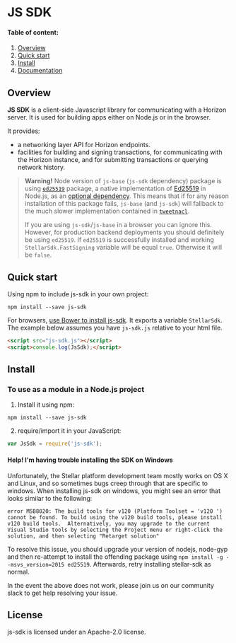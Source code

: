 # JS SDK

#### Table of content: 
1. [Overview](#overview)
2. [Quick start](#quick-start)
3. [Install](#install)
4. [Documentation](./docs/README.md)

## Overview
**JS SDK** is a client-side Javascript library for communicating with a Horizon server. It is used for building apps either on Node.js or in the browser.

It provides:
- a networking layer API for Horizon endpoints.
- facilities for building and signing transactions, for communicating with the Horizon instance, and for submitting transactions or querying network history.


> **Warning!** Node version of `js-base` (`js-sdk` dependency) package is using [`ed25519`](https://www.npmjs.com/package/ed25519) package, a native implementation of [Ed25519](https://ed25519.cr.yp.to/) in Node.js, as an [optional dependency](https://docs.npmjs.com/files/package.json#optionaldependencies). This means that if for any reason installation of this package fails, `js-base` (and `js-sdk`) will fallback to the much slower implementation contained in [`tweetnacl`](https://www.npmjs.com/package/tweetnacl).
>
> If you are using `js-sdk`/`js-base` in a browser you can ignore this. However, for production backend deployments you should definitely be using `ed25519`. If `ed25519` is successfully installed and working `StellarSdk.FastSigning` variable will be equal `true`. Otherwise it will be `false`.


## Quick start

Using npm to include js-sdk in your own project:
```shell
npm install --save js-sdk
```

For browsers, [use Bower to install js-sdk](#to-use-in-the-browser). It exports a
variable `StellarSdk`. The example below assumes you have `js-sdk.js`
relative to your html file.

```html
<script src="js-sdk.js"></script>
<script>console.log(JsSdk);</script>

```

## Install

### To use as a module in a Node.js project
1. Install it using npm:
  ```shell
  npm install --save js-sdk
  ```

2. require/import it in your JavaScript:
  ```js
  var JsSdk = require('js-sdk');
  ```

#### Help! I'm having trouble installing the SDK on Windows

Unfortunately, the Stellar platform development team mostly works on OS X and Linux, and so sometimes bugs creep through that are specific to windows.  When installing js-sdk on windows, you might see an error that looks similar to the following:

```shell
error MSB8020: The build tools for v120 (Platform Toolset = 'v120 ') cannot be found. To build using the v120 build tools, please install v120 build tools.  Alternatively, you may upgrade to the current Visual Studio tools by selecting the Project menu or right-click the solution, and then selecting "Retarget solution"
```

To resolve this issue, you should upgrade your version of nodejs, node-gyp and then re-attempt to install the offending package using `npm install -g --msvs_version=2015 ed25519`.  Afterwards, retry installing stellar-sdk as normal.

In the event the above does not work, please join us on our community slack to get help resolving your issue.


## License
js-sdk is licensed under an Apache-2.0 license.
